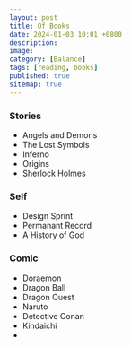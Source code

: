 ```yaml
---
layout: post
title: Of Books
date: 2024-01-03 10:01 +0800
description:
image:
category: [Balance]
tags: [reading, books]
published: true
sitemap: true
---
```


### Stories
- Angels and Demons
- The Lost Symbols
- Inferno
- Origins
- Sherlock Holmes

### Self
- Design Sprint
- Permanant Record
- A History of God

### Comic
- Doraemon
- Dragon Ball
- Dragon Quest
- Naruto
- Detective Conan
- Kindaichi
- 